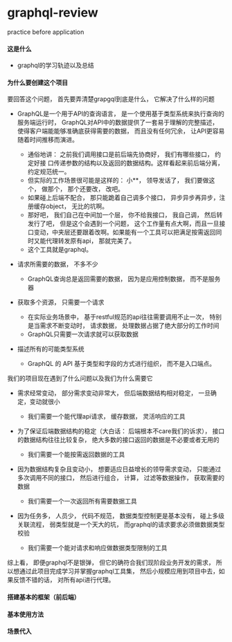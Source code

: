 # graphql-review
practice before application

#### 这是什么

- graphql的学习轨迹以及总结

#### 为什么要创建这个项目

要回答这个问题， 首先要弄清楚grapgql到底是什么， 它解决了什么样的问题

- GraphQL是一个用于API的查询语言， 是一个使用基于类型系统来执行查询的服务端运行时， GraphQL对API中的数据提供了一套易于理解的完整描述， 使得客户端能能够准确底获得需要的数据， 而且没有任何冗余， 让API更容易随着时间推移而演进。
  - 通俗地讲： 之前我们调用接口是前后端先协商好， 我们有哪些接口， 约定好接 口传递参数的结构以及返回的数据结构。这样看起来前后端分离， 约定规范统一。
  - 但实际的工作场景很可能是这样的： 小**， 领导发话了， 我们要做这个， 做那个， 那个还要改， 改吧。
  - 如果碰上后端不配合， 那只能跪着自己调多个接口， 异步异步再异步，注册缓存object， 无比的坑啊。
  - 那好吧， 我们自己在中间加一个层， 你不给我接口， 我自己调， 然后转发行了吧， 但是这个会遇到一个问题， 这个工作量有点大啊，而且一旦接口变动，中夹层还要跟着改啊。如果能有一个工具可以把满足按需返回同时又能代理转发原有api， 那就完美了。 
  - 这个工具就是graphql。

- 请求所需要的数据， 不多不少
  - GraphQL查询总是返回需要的数据， 因为是应用控制数据， 而不是服务器

- 获取多个资源， 只需要一个请求
  - 在实际业务场景中， 基于restful规范的api往往需要调用不止一次， 特别是当需求不断变动时， 请求数据， 处理数据占据了绝大部分的工作时间
  - GraphQL只需要一次请求就可以获取数据

- 描述所有的可能类型系统
  - GraphQL 的 API 基于类型和字段的方式进行组织， 而不是入口端点。

我们的项目现在遇到了什么问题以及我们为什么需要它

- 需求经常变动， 部分需求变动非常大， 但后端数据结构相对稳定， 一旦确定，变动就很小
 
  - 我们需要一个能代理api请求， 缓存数据， 灵活响应的工具

- 为了保证后端数据结构的稳定（大白话： 后端根本不care我们的诉求）， 接口的数据结构往往比较复杂， 绝大多数的接口返回的数据是不必要或者无用的

  - 我们需要一个能按需返回数据的工具

- 因为数据结构复杂且变动小， 想要适应日益增长的领导需求变动， 只能通过多次调用不同的接口， 然后进行组合， 计算， 过滤等数据操作， 获取需要的数据

  - 我们需要一个一次返回所有需要数据工具

- 因为任务多， 人员少， 代码不规范， 数据类型控制更是基本没有， 碰上多级关联流程， 弱类型就是一个天大的坑， 而graphql的请求要求必须做数据类型校验

  - 我们需要一个能对请求和响应做数据类型限制的工具

综上看， 即便graphql不是银弹， 但它的确符合我们现阶段业务开发的需求， 所以想通过此项目完成学习并掌握graphql工具集， 然后小规模应用到项目中去，如果反馈不错的话， 对所有api进行代理。

#### 搭建基本的框架（前后端）

#### 基本使用方法

#### 场景代入
